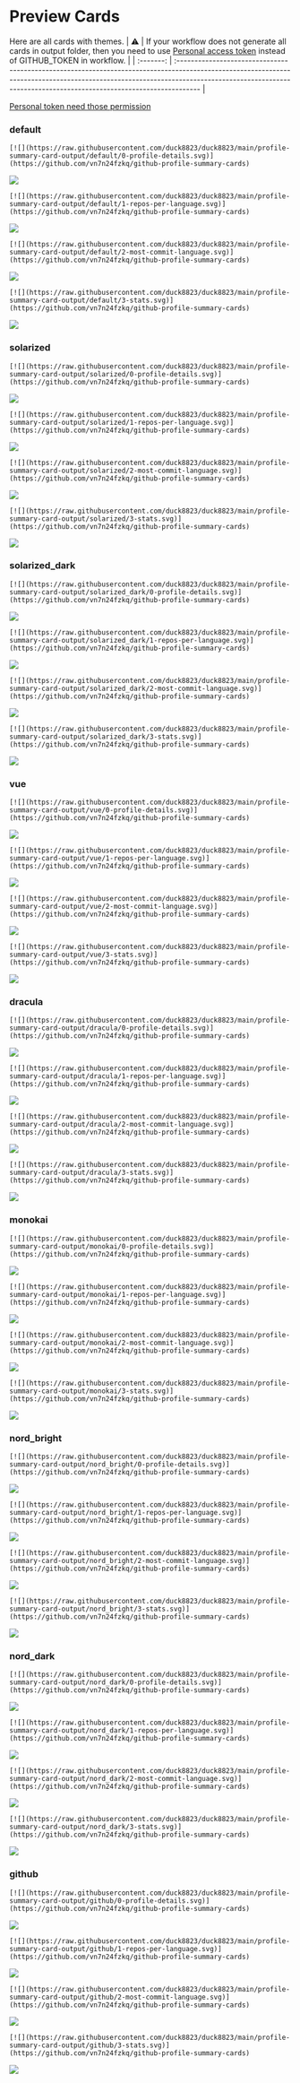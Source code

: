 
# Preview Cards

Here are all cards with themes.
| :warning: | If your workflow does not generate all cards in output folder, then you need to use [Personal access token](https://docs.github.com/en/actions/configuring-and-managing-workflows/creating-and-storing-encrypted-secrets) instead of GITHUB_TOKEN in workflow. |
| :-------: | :------------------------------------------------------------------------------------------------------------------------------------------------------------------------------------------------------------------------------------------------ |

[Personal token need those permission](https://github.com/vn7n24fzkq/github-profile-summary-cards/wiki/Personal-access-token-permissions)


### default


```
[![](https://raw.githubusercontent.com/duck8823/duck8823/main/profile-summary-card-output/default/0-profile-details.svg)](https://github.com/vn7n24fzkq/github-profile-summary-cards)
```
![](https://raw.githubusercontent.com/duck8823/duck8823/main/profile-summary-card-output/default/0-profile-details.svg)


```
[![](https://raw.githubusercontent.com/duck8823/duck8823/main/profile-summary-card-output/default/1-repos-per-language.svg)](https://github.com/vn7n24fzkq/github-profile-summary-cards)
```
![](https://raw.githubusercontent.com/duck8823/duck8823/main/profile-summary-card-output/default/1-repos-per-language.svg)


```
[![](https://raw.githubusercontent.com/duck8823/duck8823/main/profile-summary-card-output/default/2-most-commit-language.svg)](https://github.com/vn7n24fzkq/github-profile-summary-cards)
```
![](https://raw.githubusercontent.com/duck8823/duck8823/main/profile-summary-card-output/default/2-most-commit-language.svg)


```
[![](https://raw.githubusercontent.com/duck8823/duck8823/main/profile-summary-card-output/default/3-stats.svg)](https://github.com/vn7n24fzkq/github-profile-summary-cards)
```
![](https://raw.githubusercontent.com/duck8823/duck8823/main/profile-summary-card-output/default/3-stats.svg)


### solarized


```
[![](https://raw.githubusercontent.com/duck8823/duck8823/main/profile-summary-card-output/solarized/0-profile-details.svg)](https://github.com/vn7n24fzkq/github-profile-summary-cards)
```
![](https://raw.githubusercontent.com/duck8823/duck8823/main/profile-summary-card-output/solarized/0-profile-details.svg)


```
[![](https://raw.githubusercontent.com/duck8823/duck8823/main/profile-summary-card-output/solarized/1-repos-per-language.svg)](https://github.com/vn7n24fzkq/github-profile-summary-cards)
```
![](https://raw.githubusercontent.com/duck8823/duck8823/main/profile-summary-card-output/solarized/1-repos-per-language.svg)


```
[![](https://raw.githubusercontent.com/duck8823/duck8823/main/profile-summary-card-output/solarized/2-most-commit-language.svg)](https://github.com/vn7n24fzkq/github-profile-summary-cards)
```
![](https://raw.githubusercontent.com/duck8823/duck8823/main/profile-summary-card-output/solarized/2-most-commit-language.svg)


```
[![](https://raw.githubusercontent.com/duck8823/duck8823/main/profile-summary-card-output/solarized/3-stats.svg)](https://github.com/vn7n24fzkq/github-profile-summary-cards)
```
![](https://raw.githubusercontent.com/duck8823/duck8823/main/profile-summary-card-output/solarized/3-stats.svg)


### solarized_dark


```
[![](https://raw.githubusercontent.com/duck8823/duck8823/main/profile-summary-card-output/solarized_dark/0-profile-details.svg)](https://github.com/vn7n24fzkq/github-profile-summary-cards)
```
![](https://raw.githubusercontent.com/duck8823/duck8823/main/profile-summary-card-output/solarized_dark/0-profile-details.svg)


```
[![](https://raw.githubusercontent.com/duck8823/duck8823/main/profile-summary-card-output/solarized_dark/1-repos-per-language.svg)](https://github.com/vn7n24fzkq/github-profile-summary-cards)
```
![](https://raw.githubusercontent.com/duck8823/duck8823/main/profile-summary-card-output/solarized_dark/1-repos-per-language.svg)


```
[![](https://raw.githubusercontent.com/duck8823/duck8823/main/profile-summary-card-output/solarized_dark/2-most-commit-language.svg)](https://github.com/vn7n24fzkq/github-profile-summary-cards)
```
![](https://raw.githubusercontent.com/duck8823/duck8823/main/profile-summary-card-output/solarized_dark/2-most-commit-language.svg)


```
[![](https://raw.githubusercontent.com/duck8823/duck8823/main/profile-summary-card-output/solarized_dark/3-stats.svg)](https://github.com/vn7n24fzkq/github-profile-summary-cards)
```
![](https://raw.githubusercontent.com/duck8823/duck8823/main/profile-summary-card-output/solarized_dark/3-stats.svg)


### vue


```
[![](https://raw.githubusercontent.com/duck8823/duck8823/main/profile-summary-card-output/vue/0-profile-details.svg)](https://github.com/vn7n24fzkq/github-profile-summary-cards)
```
![](https://raw.githubusercontent.com/duck8823/duck8823/main/profile-summary-card-output/vue/0-profile-details.svg)


```
[![](https://raw.githubusercontent.com/duck8823/duck8823/main/profile-summary-card-output/vue/1-repos-per-language.svg)](https://github.com/vn7n24fzkq/github-profile-summary-cards)
```
![](https://raw.githubusercontent.com/duck8823/duck8823/main/profile-summary-card-output/vue/1-repos-per-language.svg)


```
[![](https://raw.githubusercontent.com/duck8823/duck8823/main/profile-summary-card-output/vue/2-most-commit-language.svg)](https://github.com/vn7n24fzkq/github-profile-summary-cards)
```
![](https://raw.githubusercontent.com/duck8823/duck8823/main/profile-summary-card-output/vue/2-most-commit-language.svg)


```
[![](https://raw.githubusercontent.com/duck8823/duck8823/main/profile-summary-card-output/vue/3-stats.svg)](https://github.com/vn7n24fzkq/github-profile-summary-cards)
```
![](https://raw.githubusercontent.com/duck8823/duck8823/main/profile-summary-card-output/vue/3-stats.svg)


### dracula


```
[![](https://raw.githubusercontent.com/duck8823/duck8823/main/profile-summary-card-output/dracula/0-profile-details.svg)](https://github.com/vn7n24fzkq/github-profile-summary-cards)
```
![](https://raw.githubusercontent.com/duck8823/duck8823/main/profile-summary-card-output/dracula/0-profile-details.svg)


```
[![](https://raw.githubusercontent.com/duck8823/duck8823/main/profile-summary-card-output/dracula/1-repos-per-language.svg)](https://github.com/vn7n24fzkq/github-profile-summary-cards)
```
![](https://raw.githubusercontent.com/duck8823/duck8823/main/profile-summary-card-output/dracula/1-repos-per-language.svg)


```
[![](https://raw.githubusercontent.com/duck8823/duck8823/main/profile-summary-card-output/dracula/2-most-commit-language.svg)](https://github.com/vn7n24fzkq/github-profile-summary-cards)
```
![](https://raw.githubusercontent.com/duck8823/duck8823/main/profile-summary-card-output/dracula/2-most-commit-language.svg)


```
[![](https://raw.githubusercontent.com/duck8823/duck8823/main/profile-summary-card-output/dracula/3-stats.svg)](https://github.com/vn7n24fzkq/github-profile-summary-cards)
```
![](https://raw.githubusercontent.com/duck8823/duck8823/main/profile-summary-card-output/dracula/3-stats.svg)


### monokai


```
[![](https://raw.githubusercontent.com/duck8823/duck8823/main/profile-summary-card-output/monokai/0-profile-details.svg)](https://github.com/vn7n24fzkq/github-profile-summary-cards)
```
![](https://raw.githubusercontent.com/duck8823/duck8823/main/profile-summary-card-output/monokai/0-profile-details.svg)


```
[![](https://raw.githubusercontent.com/duck8823/duck8823/main/profile-summary-card-output/monokai/1-repos-per-language.svg)](https://github.com/vn7n24fzkq/github-profile-summary-cards)
```
![](https://raw.githubusercontent.com/duck8823/duck8823/main/profile-summary-card-output/monokai/1-repos-per-language.svg)


```
[![](https://raw.githubusercontent.com/duck8823/duck8823/main/profile-summary-card-output/monokai/2-most-commit-language.svg)](https://github.com/vn7n24fzkq/github-profile-summary-cards)
```
![](https://raw.githubusercontent.com/duck8823/duck8823/main/profile-summary-card-output/monokai/2-most-commit-language.svg)


```
[![](https://raw.githubusercontent.com/duck8823/duck8823/main/profile-summary-card-output/monokai/3-stats.svg)](https://github.com/vn7n24fzkq/github-profile-summary-cards)
```
![](https://raw.githubusercontent.com/duck8823/duck8823/main/profile-summary-card-output/monokai/3-stats.svg)


### nord_bright


```
[![](https://raw.githubusercontent.com/duck8823/duck8823/main/profile-summary-card-output/nord_bright/0-profile-details.svg)](https://github.com/vn7n24fzkq/github-profile-summary-cards)
```
![](https://raw.githubusercontent.com/duck8823/duck8823/main/profile-summary-card-output/nord_bright/0-profile-details.svg)


```
[![](https://raw.githubusercontent.com/duck8823/duck8823/main/profile-summary-card-output/nord_bright/1-repos-per-language.svg)](https://github.com/vn7n24fzkq/github-profile-summary-cards)
```
![](https://raw.githubusercontent.com/duck8823/duck8823/main/profile-summary-card-output/nord_bright/1-repos-per-language.svg)


```
[![](https://raw.githubusercontent.com/duck8823/duck8823/main/profile-summary-card-output/nord_bright/2-most-commit-language.svg)](https://github.com/vn7n24fzkq/github-profile-summary-cards)
```
![](https://raw.githubusercontent.com/duck8823/duck8823/main/profile-summary-card-output/nord_bright/2-most-commit-language.svg)


```
[![](https://raw.githubusercontent.com/duck8823/duck8823/main/profile-summary-card-output/nord_bright/3-stats.svg)](https://github.com/vn7n24fzkq/github-profile-summary-cards)
```
![](https://raw.githubusercontent.com/duck8823/duck8823/main/profile-summary-card-output/nord_bright/3-stats.svg)


### nord_dark


```
[![](https://raw.githubusercontent.com/duck8823/duck8823/main/profile-summary-card-output/nord_dark/0-profile-details.svg)](https://github.com/vn7n24fzkq/github-profile-summary-cards)
```
![](https://raw.githubusercontent.com/duck8823/duck8823/main/profile-summary-card-output/nord_dark/0-profile-details.svg)


```
[![](https://raw.githubusercontent.com/duck8823/duck8823/main/profile-summary-card-output/nord_dark/1-repos-per-language.svg)](https://github.com/vn7n24fzkq/github-profile-summary-cards)
```
![](https://raw.githubusercontent.com/duck8823/duck8823/main/profile-summary-card-output/nord_dark/1-repos-per-language.svg)


```
[![](https://raw.githubusercontent.com/duck8823/duck8823/main/profile-summary-card-output/nord_dark/2-most-commit-language.svg)](https://github.com/vn7n24fzkq/github-profile-summary-cards)
```
![](https://raw.githubusercontent.com/duck8823/duck8823/main/profile-summary-card-output/nord_dark/2-most-commit-language.svg)


```
[![](https://raw.githubusercontent.com/duck8823/duck8823/main/profile-summary-card-output/nord_dark/3-stats.svg)](https://github.com/vn7n24fzkq/github-profile-summary-cards)
```
![](https://raw.githubusercontent.com/duck8823/duck8823/main/profile-summary-card-output/nord_dark/3-stats.svg)


### github


```
[![](https://raw.githubusercontent.com/duck8823/duck8823/main/profile-summary-card-output/github/0-profile-details.svg)](https://github.com/vn7n24fzkq/github-profile-summary-cards)
```
![](https://raw.githubusercontent.com/duck8823/duck8823/main/profile-summary-card-output/github/0-profile-details.svg)


```
[![](https://raw.githubusercontent.com/duck8823/duck8823/main/profile-summary-card-output/github/1-repos-per-language.svg)](https://github.com/vn7n24fzkq/github-profile-summary-cards)
```
![](https://raw.githubusercontent.com/duck8823/duck8823/main/profile-summary-card-output/github/1-repos-per-language.svg)


```
[![](https://raw.githubusercontent.com/duck8823/duck8823/main/profile-summary-card-output/github/2-most-commit-language.svg)](https://github.com/vn7n24fzkq/github-profile-summary-cards)
```
![](https://raw.githubusercontent.com/duck8823/duck8823/main/profile-summary-card-output/github/2-most-commit-language.svg)


```
[![](https://raw.githubusercontent.com/duck8823/duck8823/main/profile-summary-card-output/github/3-stats.svg)](https://github.com/vn7n24fzkq/github-profile-summary-cards)
```
![](https://raw.githubusercontent.com/duck8823/duck8823/main/profile-summary-card-output/github/3-stats.svg)

